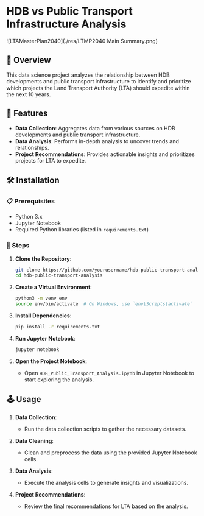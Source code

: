 # HDB vs Public Transport Infrastructure Analysis

![LTAMasterPlan2040](./res/LTMP2040 Main Summary.png)

## 📙 Overview

This data science project analyzes the relationship between HDB developments and public transport infrastructure to identify and prioritize which projects the Land Transport Authority (LTA) should expedite within the next 10 years.

## 💯 Features

- **Data Collection**: Aggregates data from various sources on HDB developments and public transport infrastructure.
- **Data Analysis**: Performs in-depth analysis to uncover trends and relationships.
- **Project Recommendations**: Provides actionable insights and prioritizes projects for LTA to expedite.

## 🛠️ Installation

### 📋 Prerequisites

- Python 3.x
- Jupyter Notebook
- Required Python libraries (listed in `requirements.txt`)

### 📝 Steps

1. **Clone the Repository**:
    ```sh
    git clone https://github.com/yourusername/hdb-public-transport-analysis.git
    cd hdb-public-transport-analysis
    ```

2. **Create a Virtual Environment**:
    ```sh
    python3 -m venv env
    source env/bin/activate  # On Windows, use `env\Scripts\activate`
    ```

3. **Install Dependencies**:
    ```sh
    pip install -r requirements.txt
    ```

4. **Run Jupyter Notebook**:
    ```sh
    jupyter notebook
    ```

5. **Open the Project Notebook**:
    - Open `HDB_Public_Transport_Analysis.ipynb` in Jupyter Notebook to start exploring the analysis.

## 🕹️ Usage

1. **Data Collection**:
    - Run the data collection scripts to gather the necessary datasets.

2. **Data Cleaning**:
    - Clean and preprocess the data using the provided Jupyter Notebook cells.

3. **Data Analysis**:
    - Execute the analysis cells to generate insights and visualizations.

4. **Project Recommendations**:
    - Review the final recommendations for LTA based on the analysis.

